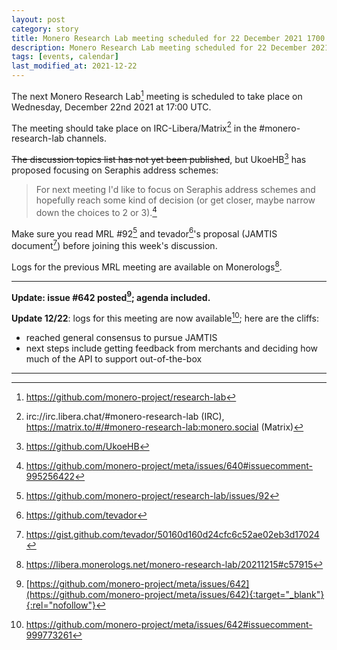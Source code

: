 ```yaml
---
layout: post
category: story
title: Monero Research Lab meeting scheduled for 22 December 2021 1700 UTC
description: Monero Research Lab meeting scheduled for 22 December 2021 1700 UTC on irc/Matrix channels.
tags: [events, calendar]
last_modified_at: 2021-12-22
---
```


The next Monero Research Lab[^1] meeting is scheduled to take place on Wednesday, December 22nd 2021 at 17:00 UTC.

The meeting should take place on IRC-Libera/Matrix[^2] in the #monero-research-lab channels.

~~The discussion topics list has not yet been published~~, but UkoeHB[^3] has proposed focusing on Seraphis address schemes:

> For next meeting I'd like to focus on Seraphis address schemes and hopefully reach some kind of decision (or get closer, maybe narrow down the choices to 2 or 3).[^4]

Make sure you read MRL #92[^5] and tevador[^6]'s proposal (JAMTIS document[^7]) before joining this week's discussion.

Logs for the previous MRL meeting are available on Monerologs[^8].

---

**Update: issue #642 posted[^9]; agenda included.**

**Update 12/22**: logs for this meeting are now available[^10]; here are the cliffs:

- reached general consensus to pursue JAMTIS
- next steps include getting feedback from merchants and deciding how much of the API to support out-of-the-box

---

[^1]: https://github.com/monero-project/research-lab
[^2]: irc://irc.libera.chat/#monero-research-lab (IRC), https://matrix.to/#/#monero-research-lab:monero.social (Matrix)
[^3]: https://github.com/UkoeHB
[^4]: https://github.com/monero-project/meta/issues/640#issuecomment-995256422
[^5]: https://github.com/monero-project/research-lab/issues/92
[^6]: https://github.com/tevador
[^7]: https://gist.github.com/tevador/50160d160d24cfc6c52ae02eb3d17024
[^8]: https://libera.monerologs.net/monero-research-lab/20211215#c57915
[^9]: [https://github.com/monero-project/meta/issues/642](https://github.com/monero-project/meta/issues/642){:target="_blank"}{:rel="nofollow"}
[^10]: https://github.com/monero-project/meta/issues/642#issuecomment-999773261

